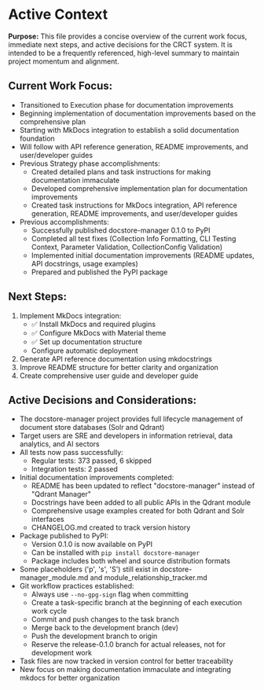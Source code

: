 # Active Context

**Purpose:** This file provides a concise overview of the current work focus, immediate next steps, and active decisions for the CRCT system. It is intended to be a frequently referenced, high-level summary to maintain project momentum and alignment.

## Current Work Focus:

- Transitioned to Execution phase for documentation improvements
- Beginning implementation of documentation improvements based on the comprehensive plan
- Starting with MkDocs integration to establish a solid documentation foundation
- Will follow with API reference generation, README improvements, and user/developer guides
- Previous Strategy phase accomplishments:
  - Created detailed plans and task instructions for making documentation immaculate
  - Developed comprehensive implementation plan for documentation improvements
  - Created task instructions for MkDocs integration, API reference generation, README improvements, and user/developer guides
- Previous accomplishments:
  - Successfully published docstore-manager 0.1.0 to PyPI
  - Completed all test fixes (Collection Info Formatting, CLI Testing Context, Parameter Validation, CollectionConfig Validation)
  - Implemented initial documentation improvements (README updates, API docstrings, usage examples)
  - Prepared and published the PyPI package

## Next Steps:

1. Implement MkDocs integration:
   - ✅ Install MkDocs and required plugins
   - ✅ Configure MkDocs with Material theme
   - ✅ Set up documentation structure
   - Configure automatic deployment
3. Generate API reference documentation using mkdocstrings
4. Improve README structure for better clarity and organization
5. Create comprehensive user guide and developer guide

## Active Decisions and Considerations:

- The docstore-manager project provides full lifecycle management of document store databases (Solr and Qdrant)
- Target users are SRE and developers in information retrieval, data analytics, and AI sectors
- All tests now pass successfully:
  - Regular tests: 373 passed, 6 skipped
  - Integration tests: 2 passed
- Initial documentation improvements completed:
  - README has been updated to reflect "docstore-manager" instead of "Qdrant Manager"
  - Docstrings have been added to all public APIs in the Qdrant module
  - Comprehensive usage examples created for both Qdrant and Solr interfaces
  - CHANGELOG.md created to track version history
- Package published to PyPI:
  - Version 0.1.0 is now available on PyPI
  - Can be installed with `pip install docstore-manager`
  - Package includes both wheel and source distribution formats
- Some placeholders ('p', 's', 'S') still exist in docstore-manager_module.md and module_relationship_tracker.md
- Git workflow practices established:
  - Always use `--no-gpg-sign` flag when committing
  - Create a task-specific branch at the beginning of each execution work cycle
  - Commit and push changes to the task branch
  - Merge back to the development branch (dev)
  - Push the development branch to origin
  - Reserve the release-0.1.0 branch for actual releases, not for development work
- Task files are now tracked in version control for better traceability
- New focus on making documentation immaculate and integrating mkdocs for better organization
